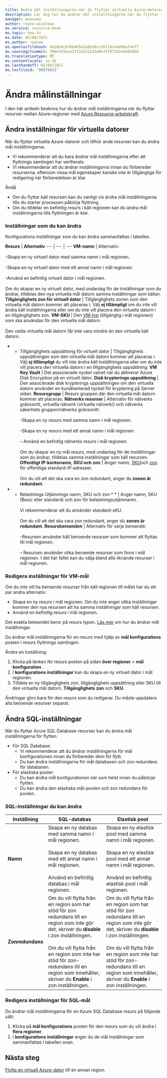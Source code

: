 ```yaml
---
title: Ändra mål inställningarna när du flyttar virtuella Azure-datorer mellan regioner med Azure Resource-arbetskraft
description: Lär dig hur du ändrar mål inställningarna när du flyttar virtuella Azure-datorer mellan regioner med Azure Resource-arbetskraft.
manager: evansma
author: rayne-wiselman
ms.service: resource-move
ms.topic: how-to
ms.date: 02/08/2021
ms.author: raynew
ms.openlocfilehash: eb28e4c8f6b465e2a9b38cc4571bc4a00baf4ef7
ms.sourcegitcommit: 706e7d3eaa27f242312d3d8e3ff072d2ae685956
ms.translationtype: MT
ms.contentlocale: sv-SE
ms.lasthandoff: 02/09/2021
ms.locfileid: "99979631"
---
```

# <a name="modify-target-settings"></a>Ändra målinställningar

I den här artikeln beskrivs hur du ändrar mål inställningarna när du flyttar resurser mellan Azure-regioner med [Azure Resource-arbetskraft](overview.md).


## <a name="modify-vm-settings"></a>Ändra inställningar för virtuella datorer

När du flyttar virtuella Azure-datorer och tillhör ande resurser kan du ändra mål inställningarna. 

- Vi rekommenderar att du bara ändrar mål inställningarna efter att flyttnings samlingen har verifierats.
- Vi rekommenderar att du ändrar inställningarna innan du förbereder resurserna, eftersom vissa mål egenskaper kanske inte är tillgängliga för redigering när förberedelsen är klar.

Ändå
- Om du flyttar käll resursen kan du vanligt vis ändra mål inställningarna tills du startar processen påbörja flyttning.
- Om du tilldelar en befintlig resurs i käll regionen kan du ändra mål inställningarna tills flyttningen är klar.

### <a name="settings-you-can-modify"></a>Inställningar som du kan ändra

Konfigurations inställningar som du kan ändra sammanfattas i tabellen.

**Resurs** | **Alternativ** 
--- | --- | --- 
**VM-namn** | Alternativ:<br/><br/> -Skapa en ny virtuell dator med samma namn i mål regionen.<br/><br/> -Skapa en ny virtuell dator med ett annat namn i mål regionen.<br/><br/> -Använd en befintlig virtuell dator i mål regionen.<br/><br/> Om du skapar en ny virtuell dator, med undantag för de inställningar som du ändrar, tilldelas den nya virtuella mål datorn samma inställningar som källan.
**Tillgänglighets zon för virtuell dator** | Tillgänglighets zonen som den virtuella mål datorn kommer att placeras i. Välj **ej tillämpligt** om du inte vill ändra käll inställningarna eller om du inte vill placera den virtuella datorn i en tillgänglighets zon.
**VM-SKU** | Den [VM-typ](https://azure.microsoft.com/pricing/details/virtual-machines/series/) (tillgänglig i mål regionen) som ska användas för den virtuella mål datorn.<br/><br/> Den valda virtuella mål datorn får inte vara mindre än den virtuella käll datorn.
* * Tillgänglighets uppsättning för virtuell dator | Tillgänglighets uppsättningen som den virtuella mål datorn kommer att placeras i. Välj **ej tillämpligt**  du vill inte ändra käll inställningarna eller om du inte vill placera den virtuella datorn i en tillgänglighets uppsättning.
**VM Key Vault** | Det associerade nyckel valvet när du aktiverar Azure Disk Encryption på en virtuell dator.
**Disk krypterings uppsättning** | Den associerade disk krypterings uppsättningen om den virtuella datorn använder en kundhanterad nyckel för kryptering på Server sidan.
**Resursgrupp** | Resurs gruppen där den virtuella mål datorn kommer att placeras.
**Nätverks resurser** | Alternativ för nätverks gränssnitt, virtuella nätverk (virtuella nätverk/) och nätverks säkerhets grupper/nätverks gränssnitt:<br/><br/> -Skapa en ny resurs med samma namn i mål regionen.<br/><br/> -Skapa en ny resurs med ett annat namn i mål regionen.<br/><br/> – Använd en befintlig nätverks resurs i mål regionen.<br/><br/> Om du skapar en ny mål resurs, med undantag för de inställningar som du ändrar, tilldelas samma inställningar som käll resursen.
**Offentligt IP-kontonamn, SKU och zon** | Anger namn, [SKU](../virtual-network/public-ip-addresses.md#sku)och [zon](../virtual-network/public-ip-addresses.md#standard) för offentliga standard-IP-adresser.<br/><br/> Om du vill att det ska vara en zon redundant, anger du **zonen är redundant**.
* * Belastnings Utjämnings namn, SKU och zon * * | Anger namn, SKU (Basic eller standard) och zon för belastningsutjämnaren.<br/><br/> Vi rekommenderar att du använder standard-sKU.<br/><br/> Om du vill att det ska vara zon redundant, anger du **zonen är redundant**.
**Resursberoenden** | Alternativ för varje beroende:<br/><br/>-Resursen använder käll beroende resurser som kommer att flyttas till mål regionen.<br/><br/> – Resursen använder olika beroende resurser som finns i mål regionen. I det här fallet kan du välja bland alla liknande resurser i mål regionen.

### <a name="edit-vm-target-settings"></a>Redigera inställningar för VM-mål

Om du inte vill ha beroende resurser från käll regionen till målet har du ett par andra alternativ:

- Skapa en ny resurs i mål regionen. Om du inte anger olika inställningar kommer den nya resursen att ha samma inställningar som käll resursen.
- Använd en befintlig resurs i mål regionen.

Det exakta beteendet beror på resurs typen. [Läs mer](modify-target-settings.md) om hur du ändrar mål inställningar.

Du ändrar mål inställningarna för en resurs med hjälp av **mål konfigurations** posten i resurs flyttnings samlingen. 

Ändra en inställning: 

1. Klicka på länken för resurs posten på sidan **över regioner** > **mål konfiguration** .
2. I **konfigurations inställningar** kan du skapa en ny virtuell dator i mål regionen.
3. Tilldela en ny tillgänglighets zon, tillgänglighets uppsättning eller SKU till den virtuella mål datorn. **Tillgänglighets zon** och **SKU**.

Ändringar görs bara för den resurs som du redigerar. Du måste uppdatera alla beroende resurser separat.


## <a name="modify-sql-settings"></a>Ändra SQL-inställningar

När du flyttar Azure SQL Database-resurser kan du ändra mål inställningarna för flytten. 

- För SQL Database:
    - Vi rekommenderar att du ändrar inställningarna för mål konfigurationen innan du förbereder dem för flytt.
    - Du kan ändra inställningarna för mål databasen och zon redundans för databasen.
- För elastiska pooler:
    -  Du kan ändra mål konfigurationen när som helst innan du påbörjar flytten.
    - Du kan ändra den elastiska mål-poolen och zon redundans för poolen. 

### <a name="sql-settings-you-can-modify"></a>SQL-inställningar du kan ändra

**Inställning** | **SQL-databas** | **Elastisk pool**
--- | --- | ---
**Namn** | Skapa en ny databas med samma namn i mål regionen.<br/><br/> Skapa en ny databas med ett annat namn i mål regionen.<br/><br/> Använd en befintlig databas i mål regionen. | Skapa en ny elastisk pool med samma namn i mål regionen.<br/><br/> Skapa en ny elastisk pool med ett annat namn i mål regionen.<br/><br/> Använd en befintlig elastisk pool i mål regionen.
**Zonredundans** | Om du vill flytta från en region som har stöd för zon redundans till en region som inte gör det, skriver du **disable** i zon inställningen.<br/><br/> Om du vill flytta från en region som inte har stöd för zon-redundans till en region som innehåller, skriver du **Enable** i zon inställningen. | Om du vill flytta från en region som har stöd för zon redundans till en region som inte gör det, skriver du **disable** i zon inställningen.<br/><br/> Om du vill flytta från en region som inte har stöd för zon-redundans till en region som innehåller, skriver du **Enable** i zon inställningen.

### <a name="edit-sql-target-settings"></a>Redigera inställningar för SQL-mål

Du ändrar mål inställningarna för en Azure SQL Database resurs på följande sätt: 

1. Klicka på **mål konfigurations** posten för den resurs som du vill ändra i **flera regioner**.
2. I **konfigurations inställningar** anger du de mål inställningar som sammanfattas i tabellen ovan.

## <a name="next-steps"></a>Nästa steg

[Flytta en virtuell Azure-dator](tutorial-move-region-virtual-machines.md) till en annan region.
